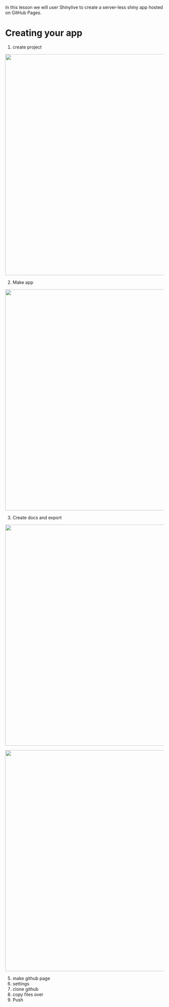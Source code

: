 

In this lesson we will user Shinylive to create a server-less shiny app hosted on GitHub Pages.

# Creating your app

1. create project

<p align="center">
<img src="../img/Create_project_demo.gif" width="700">
</p>

2. Make app
<p align="center">
<img src="../img/Make_app.gif" width="700">
</p>

3. Create docs and export
<p align="center">
<img src="../img/Exporting_app.gif" width="700">
</p>

<p align="center">
<img src="../img/Run_static_server.gif" width="700">
</p>

5. make github page
6. settings
7. clone github
8. copy files over
9. Push

